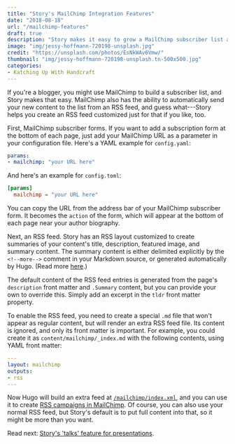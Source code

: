 ```yaml
---
title: "Story's MailChimp Integration Features"
date: "2018-08-18"
url: "/mailchimp-features"
draft: true
description: "Story makes it easy to grow a MailChimp subscriber list and send beautifully formatted emails to them automatically."
image: "img/jessy-hoffmann-720198-unsplash.jpg"
credit: "https://unsplash.com/photos/EsNkWAv6Vmw/"
thumbnail: "img/jessy-hoffmann-720198-unsplash.tn-500x500.jpg"
categories:
- Katching Up With Handcraft
---
```

If you're a blogger, you might use MailChimp to build a subscriber list, and
Story makes that easy. MailChimp also has the ability to automatically send your
new content to the list from an RSS feed, and guess what---Story helps you
create an RSS feed customized just for that if you like, too.
<!--more-->

First, MailChimp subscriber forms. If you want to add a subscription form at the
bottom of each page, just add your MailChimp URL as a parameter in your
configuration file. Here's a YAML example for `config.yaml`:

```yaml
params:
- mailchimp: "your URL here"
```

And here's an example for `config.toml`:

```toml
[params]
  mailchimp = "your URL here"
```

You can copy the URL from the address bar of your MailChimp subscriber form. It
becomes the `action` of the form, which will appear at the bottom of each page
near your author biography.

Next, an RSS feed. Story has an RSS layout customized to create summaries of
your content's title, description, featured image, and summary content. The
summary content is either delimited explicitly by the `<!--more-->` comment in
your Markdown source, or generated automatically by Hugo. (Read more
[here](https://gohugo.io/content-management/summaries/).)

The default content of the RSS feed entries is generated from the page's
`description` front matter and `.Summary` content, but you can provide your own
to override this.  Simply add an excerpt in the `tldr` front matter property.

To enable the RSS feed, you need to create a special `.md` file that won't
appear as regular content, but will render an extra RSS feed file. Its content
is ignored, and only its front matter is important. For example, you could
create it as `content/mailchimp/_index.md` with the following contents, using YAML
front matter:

```yaml
---
layout: mailchimp
outputs:
- rss
---
```

Now Hugo will build an extra feed at
[`/mailchimp/index.xml`](/mailchimp/index.xml), and you can use it to create
[RSS campaigns in
MailChimp](https://mailchimp.com/help/share-your-blog-posts-with-mailchimp/). Of
course, you can also use your normal RSS feed, but Story's default is to put
full content into that, so it might be more than you want.

Read next: [Story's 'talks' feature for presentations](/talks/adirondack/).
